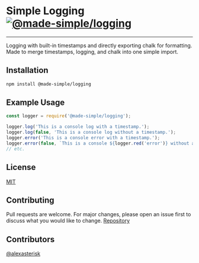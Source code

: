 # Simple Logging [![@made-simple/logging](https://github.com/npm-made-simple/logging/actions/workflows/publish.yml/badge.svg)](https://github.com/npm-made-simple/logging/actions/workflows/publish.yml)

---

Logging with built-in timestamps and directly exporting chalk for formatting. Made to merge timestamps, logging, and chalk into one simple import.

## Installation

```bash
npm install @made-simple/logging
```

## Example Usage

```javascript
const logger = require('@made-simple/logging');

logger.log('This is a console log with a timestamp.');
logger.log(false, 'This is a console log without a timestamp.');
logger.error('This is a console error with a timestamp.');
logger.error(false, `This is a console ${logger.red('error')} without a timestamp and red text.`);
// etc.
```

## License

[MIT](https://choosealicense.com/licenses/mit/)

## Contributing

Pull requests are welcome. For major changes, please open an issue first to discuss what you would like to change. [Repository](https://github.cmo/npm-made-simple/logging)

## Contributors

[@alexasterisk](https://github.com/alexasterisk)

